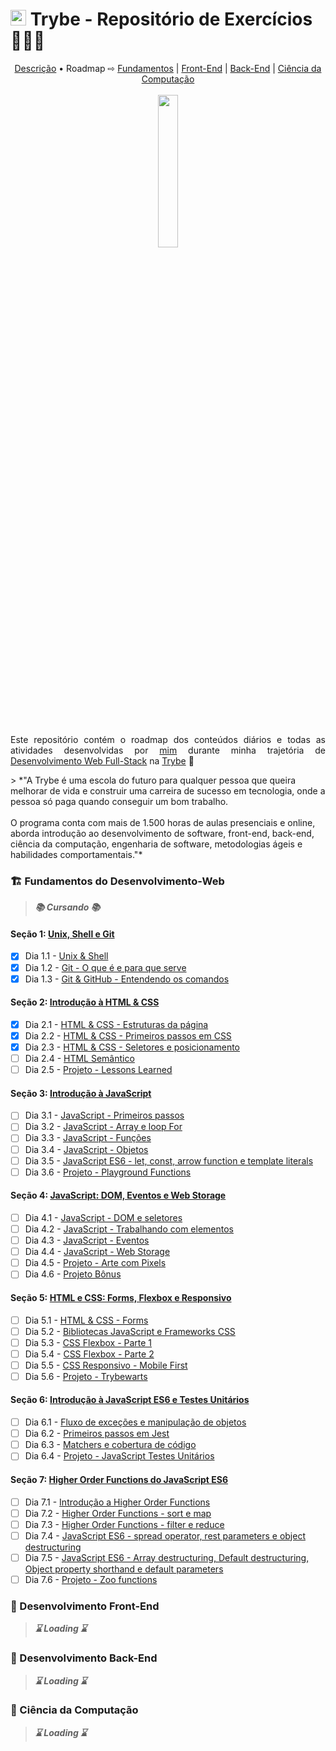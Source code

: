 # <img src='https://res.cloudinary.com/practicaldev/image/fetch/s--Eg8INSNe--/c_fill,f_auto,fl_progressive,h_320,q_auto,w_320/https://dev-to-uploads.s3.amazonaws.com/uploads/organization/profile_image/5302/26258239-4ac6-4d28-b94c-ba6d3f9eabc2.png' width='25px'> Trybe - Repositório de Exercícios 👨🏻‍💻

<div align='center'>
  <a href='#descricao'>Descrição</a> &bull; Roadmap &#8680; <a href='#fundamentos'>Fundamentos</a> | <a href='#frontend'>Front-End</a> | <a href='#backend'>Back-End</a> | <a href='#computacao'>Ciência da Computação</a>
  <br>
  <br>
  <img src='https://media4.giphy.com/media/izHmHfIhzgiQ7U9BdU/200w.gif?cid=6c09b9525ilohzhxxlhn4wqyk5o31qlei3j8e7xu6f8cwqdv&rid=200w.gif&ct=g' width='25%'>
 </div>
 <br>
 <br>
 <p align='justify' id'descricao'>Este repositório contém o roadmap dos conteúdos diários e todas as atividades desenvolvidas por <a href='https://www.linkedin.com/in/CaioEFSilva/'>mim</a> durante minha trajetória de <a href='https://www.betrybe.com/formacao-desenvolvimento-web'>Desenvolvimento Web Full-Stack</a> na <a href='https://www.betrybe.com/'>Trybe</a> 💚</p>
> *"A Trybe é uma escola do futuro para qualquer pessoa que queira melhorar de vida e construir uma carreira de sucesso em tecnologia, onde a pessoa só paga quando conseguir um bom trabalho. <br><br> O programa conta com mais de 1.500 horas de aulas presenciais e online, aborda introdução ao desenvolvimento de software, front-end, back-end, ciência da computação, engenharia de software, metodologias ágeis e habilidades comportamentais."*
<h3 id='fundamentos'>🏗️ Fundamentos do Desenvolvimento-Web </h3>

> __*📚 Cursando 📚*__
#### __Seção 1: [Unix, Shell e Git](https://github.com/CaioEFSilva/trybe-exercicios/tree/main/Fundamentos/Sess%C3%A3o-1-Unix-e-Shell)__
- [X] Dia 1.1 - [Unix & Shell](https://github.com/CaioEFSilva/trybe-exercicios/tree/main/Fundamentos/Sess%C3%A3o-1-Unix-e-Shell/Dia-1-Unix-e-Shell)
- [X] Dia 1.2 - [Git - O que é e para que serve](https://github.com/CaioEFSilva/trybe-exercicios/tree/main/Fundamentos/Sess%C3%A3o-1-Unix-e-Shell/Dia-2-Git)
- [X] Dia 1.3 - [Git & GitHub - Entendendo os comandos]()

#### __Seção 2: [Introdução à HTML & CSS]()__
- [X] Dia 2.1 - [HTML & CSS - Estruturas da página]()
- [X] Dia 2.2 - [HTML & CSS - Primeiros passos em CSS]()
- [X] Dia 2.3 - [HTML & CSS - Seletores e posicionamento]()
- [ ] Dia 2.4 - [HTML Semântico]()
- [ ] Dia 2.5 - [Projeto - Lessons Learned]()

#### __Seção 3: [Introdução à JavaScript]()__
- [ ] Dia 3.1 - [JavaScript - Primeiros passos]()
- [ ] Dia 3.2 - [JavaScript - Array e loop For]()
- [ ] Dia 3.3 - [JavaScript - Funções]()
- [ ] Dia 3.4 - [JavaScript - Objetos]()
- [ ] Dia 3.5 - [JavaScript ES6 - let, const, arrow function e template literals]()
- [ ] Dia 3.6 - [Projeto - Playground Functions]()

#### __Seção 4: [JavaScript: DOM, Eventos e Web Storage]()__
- [ ] Dia 4.1 - [JavaScript - DOM e seletores]()
- [ ] Dia 4.2 - [JavaScript - Trabalhando com elementos]()
- [ ] Dia 4.3 - [JavaScript - Eventos]()
- [ ] Dia 4.4 - [JavaScript - Web Storage]()
- [ ] Dia 4.5 - [Projeto - Arte com Pixels]()
- [ ] Dia 4.6 - [Projeto Bônus]()

#### __Seção 5: [HTML e CSS: Forms, Flexbox e Responsivo]()__
- [ ] Dia 5.1 - [HTML & CSS - Forms]()
- [ ] Dia 5.2 - [Bibliotecas JavaScript e Frameworks CSS]()
- [ ] Dia 5.3 - [CSS Flexbox - Parte 1]()
- [ ] Dia 5.4 - [CSS Flexbox - Parte 2]()
- [ ] Dia 5.5 - [CSS Responsivo - Mobile First]()
- [ ] Dia 5.6 - [Projeto - Trybewarts]()

#### __Seção 6: [Introdução à JavaScript ES6 e Testes Unitários]()__
- [ ] Dia 6.1 - [Fluxo de exceções e manipulação de objetos]()
- [ ] Dia 6.2 - [Primeiros passos em Jest]()
- [ ] Dia 6.3 - [Matchers e cobertura de código]()
- [ ] Dia 6.4 - [Projeto - JavaScript Testes Unitários]()

#### __Seção 7: [Higher Order Functions do JavaScript ES6]()__
- [ ] Dia 7.1 - [Introdução a Higher Order Functions]()
- [ ] Dia 7.2 - [Higher Order Functions - sort e map]()
- [ ] Dia 7.3 - [Higher Order Functions - filter e reduce]()
- [ ] Dia 7.4 - [JavaScript ES6 - spread operator, rest parameters e object destructuring]()
- [ ] Dia 7.5 - [JavaScript ES6 - Array destructuring, Default destructuring, Object property shorthand e default parameters]()
- [ ] Dia 7.6 - [Projeto - Zoo functions]()

<h3 id='frontend'>🎨 Desenvolvimento Front-End</h3>

> __*⌛ Loading ⌛*__
<h3 id='backend'>🎲 Desenvolvimento Back-End</h3>

> __*⌛ Loading ⌛*__
<h3 id='computacao'>🧪 Ciência da Computação</h3>

> __*⌛ Loading ⌛*__
